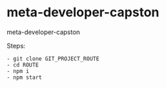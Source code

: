 # meta-developer-capston
meta-developer-capston

Steps:

    - git clone GIT_PROJECT_ROUTE
    - cd ROUTE
    - npm i
    - npm start 